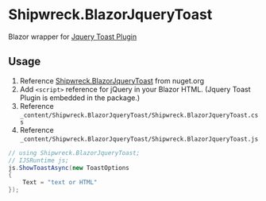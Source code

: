 # Shipwreck.BlazorJqueryToast

Blazor wrapper for [Jquery Toast Plugin](https://github.com/kamranahmedse/jquery-toast-plugin)

## Usage

1. Reference [Shipwreck.BlazorJqueryToast](https://www.nuget.org/packages/Shipwreck.BlazorJqueryToast/) from nuget.org
2. Add `<script>` reference for jQuery in your Blazor HTML. (Jquery Toast Plugin is embedded in the package.)
3. Reference `_content/Shipwreck.BlazorJqueryToast/Shipwreck.BlazorJqueryToast.css`
4. Reference `_content/Shipwreck.BlazorJqueryToast/Shipwreck.BlazorJqueryToast.js`

```csharp
// using Shipwreck.BlazorJqueryToast;
// IJSRuntime js;
js.ShowToastAsync(new ToastOptions
{
    Text = "text or HTML"
});
```